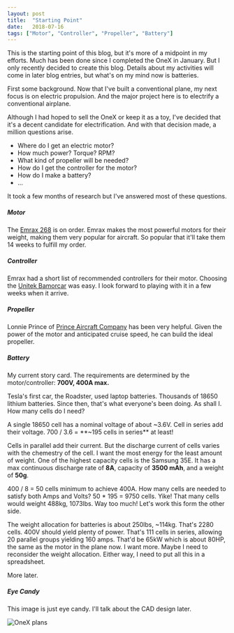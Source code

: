 ```yaml
---
layout: post
title:  "Starting Point"
date:   2018-07-16
tags: ["Motor", "Controller", "Propeller", "Battery"]
---
```


This is the starting point of this blog, but it's more of a midpoint in my efforts.  Much has been done since I completed the OneX in January.  But I only recently decided to create this blog. Details about my activities will come in later blog entries, but what's on my mind now is batteries.

First some background.  Now that I've built a conventional plane, my next focus is on electric propulsion.  And the major project here is to electrify a conventional airplane. 

Although I had hoped to sell the OneX or keep it as a toy, I've decided that it's a decent candidate for electrification.  And with that decision made, a million questions arise.

 * Where do I get an electric motor?
 * How much power? Torque? RPM?
 * What kind of propeller will be needed?
 * How do I get the controller for the motor?
 * How do I make a battery?
 * ...
 
It took a few months of research but I've answered most of these questions.

##### Motor

The [Emrax 268](http://emrax.com/products/emrax-268/) is on order.  Emrax makes the most powerful motors for their weight, making them very popular for aircraft.  So popular that it'll take them 14 weeks to fulfill my order.

##### Controller

Emrax had a short list of recommended controllers for their motor.  Choosing the [Unitek Bamorcar](https://www.unitek-industrie-elektronik.de/bamocar-d3) was easy.  I look forward to playing with it in a few weeks when it arrive.

##### Propeller

Lonnie Prince of [Prince Aircraft Company](http://www.princeaircraft.com/) has been very helpful.  Given the power of the motor and anticipated cruise speed, he can build the ideal propeller.

##### Battery

My current story card.  The requirements are determined by the motor/controller: **700V, 400A max.**

Tesla's first car, the Roadster, used laptop batteries.  Thousands of 18650 lithium batteries.  Since then, that's what everyone's been doing.  As shall I.  How many cells do I need?

A single 18650 cell has a nominal voltage of about ~3.6V.  Cell in series add their voltage. 700 / 3.6 = **~195 cells in series** at least!

Cells in parallel add their current.  But the discharge current of cells varies with the chemestry of the cell.  I want the most energy for the least amount of weight.  One of the highest capacity cells is the Samsung 35E.  It has a max continuous discharge rate of **8A**, capacity of **3500 mAh**, and a weight of **50g**.   
 
400 / 8 = 50 cells minimum to achieve 400A.  How many cells are needed to satisfy both Amps and Volts?  50 * 195 = 9750 cells. Yike!  That many cells would weight 488kg, 1073lbs.  Way too much!  Let's work this form the other side.

The weight allocation for batteries is about 250lbs, ~114kg.  That's 2280 cells.  400V should yield plenty of power.  That's 111 cells in series, allowing 20 parallel groups yielding 160 amps.  That'd be 65kW which is about 80HP, the same as the motor in the plane now.  I want more.  Maybe I need to reconsider the weight allocation.  Either way, I need to put all this in a spreadsheet.  

More later.

##### Eye Candy

This image is just eye candy.  I'll talk about the CAD design later.

![OneX plans](/eflight/img/2018-07-16/1.jpg)


